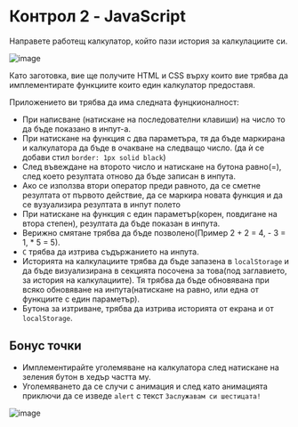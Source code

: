 # Контрол 2 - JavaScript

Направете работещ калкулатор, който пази история за калкулациите си.

![image](https://user-images.githubusercontent.com/5821279/146007435-25778a9a-e824-4e63-95d2-e1ad264465de.png)


Като заготовка, вие ще получите HTML и CSS върху които вие трябва да имплементирате функциите които един калкулатор предоставя.


Приложението ви трябва да има следната фунцкионалност:
- При написване (натискане на последователни клавиши) на число то да бъде показано в инпут-а.
- При натискане на функция с два параметъра, тя да бъде маркирана и калкулатора да бъде в очакване на следващо число. (да ѝ се добави стил `border: 1px solid black`)
- След въвеждане на второто число и натискане на бутона равно(=), след което резултата отново да бъде записан в инпута.
- Ако се използва втори оператор преди равното, да се сметне резултата от първото действие, да се маркира новата функция и да се вузуализира резултата в инпут полето
- При натискане на функция с един параметър(корен, повдигане на втора степен), резултата да бъде показан в инпута.
- Верижно смятане трябва да бъде позволено(Пример 2 + 2 = 4, - 3 = 1, * 5 = 5).
- `C` трябва да изтрива съдържанието на инпута.
- Историята на калкулациите трябва да бъде запазена в `localStorage` и да бъде визуализирана в секцията посочена за това(под заглавието, за история на калкулациите). Тя трябва да бъде обновявана при всяко обновяване на инпута(натискане на равно, или една от функциите с един параметър).
- Бутона за изтриване, трябва да изтрива историята от екрана и от `localStorage`.


## Бонус точки
  - Имплементирайте уголемяване на калкулатора след натискане на зеления бутон в хедър частта му.
  - Уголемяването да се случи с анимация и след като анимацията приключи да се изведе `alert` с текст `Заслужавам си шестицата!`

![image](https://user-images.githubusercontent.com/5821279/146006565-ad679265-e2b9-45d2-9e69-7ef0b31ff437.png)
